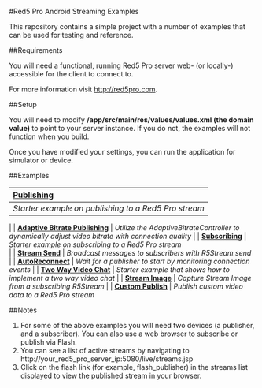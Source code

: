 #Red5 Pro Android Streaming Examples

This repository contains a simple project with a number of examples that can be used for testing and reference.  

##Requirements

You will need a functional, running Red5 Pro server web- (or locally-) accessible for the client to connect to.  

For more information visit http://red5pro.com.

##Setup

You will need to modify **/app/src/main/res/values/values.xml (the domain value)** to point to your server instance.  If you do not, the examples will not function when you build.

Once you have modified your settings, you can run the application for simulator or device. 


##Examples


| **[Publishing](/app/src/main/java/com/red5pro/red5proexamples/examples/publish)**                 
| :-----
| *Starter example on publishing to a Red5 Pro stream* 
|
| **[Adaptive Bitrate Publishing](/app/src/main/java/com/red5pro/red5proexamples/examples/adaptivebitrate)**
| *Utilize the AdaptiveBitrateController to dynamically adjust video bitrate with connection quality*
| 
| **[Subscribing](/app/src/main/java/com/red5pro/red5proexamples/examples/subscribe)**
| *Starter example on subscribing to a Red5 Pro stream*  
|
| **[Stream Send](/app/src/main/java/com/red5pro/red5proexamples/examples/streamsend)**
| *Broadcast messages to subscribers with R5Stream.send*  
|
| **[AutoReconnect](/app/src/main/java/com/red5pro/red5proexamples/examples/reconnect)**
| *Wait for a publisher to start by monitoring connection events* 
|
| **[Two Way Video Chat](/app/src/main/java/com/red5pro/red5proexamples/examples/twoway)**
| *Starter example that shows how to implement a two way video chat*
|
| **[Stream Image](/app/src/main/java/com/red5pro/red5proexamples/examples/streamimage)**
| *Capture Stream Image from a subscribing R5Stream*
 |
| **[Custom Publish](/app/src/main/java/com/red5pro/red5proexamples/examples/custompublish)**
| *Publish custom video data to a Red5 Pro stream*
    
    
##Notes

1. For some of the above examples you will need two devices (a publisher, and a subscriber). You can also use a web browser to subscribe or publish via Flash.
2. You can see a list of active streams by navigating to http://your_red5_pro_server_ip:5080/live/streams.jsp
3. Click on the flash link (for example, flash_publisher) in the streams list displayed to view the published stream in your browser.

